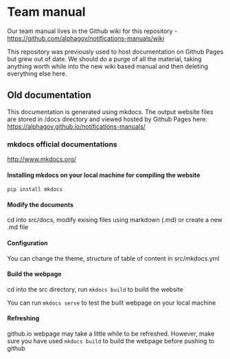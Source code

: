 # Team manual

Our team manual lives in the Github wiki for this repository - https://github.com/alphagov/notifications-manuals/wiki

This repository was previously used to host documentation on Github Pages but grew out of date. We should do a purge of all the material, taking anything worth while into the new wiki based manual and then deleting everything else here.


## Old documentation

This documentation is generated using mkdocs. The output website files are stored in /docs directory and viewed hosted by Github Pages here: https://alphagov.github.io/notifications-manuals/

### mkdocs official documentations
http://www.mkdocs.org/

#### Installing mkdocs on your local machine for compiling the website
```pip install mkdocs```

#### Modify the documents
cd into src/docs, modify exising files using markdown (.md) or create a new .md file

#### Configuration
You can change the theme, structure of table of content in src/mkdocs.yml

#### Build the webpage

cd into the src directory, run ```mkdocs build``` to build the website

You can run ```mkdocs serve``` to test the built webpage on your local machine

#### Refreshing
github.io webpage may take a little while to be refreshed. However, make sure you have used `mkdocs build` to build the webpage before pushing to github

